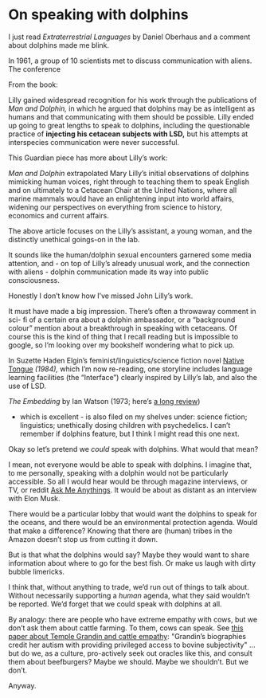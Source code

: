 # On speaking with dolphins

I just read _Extraterrestrial Languages_ by Daniel Oberhaus and a comment
about dolphins made me blink.

In 1961, a group of 10 scientists met to discuss communication with aliens.
The conference

From the book:

Lilly gained widespread recognition for his work through the publications of
_Man and Dolphin,_ in which he argued that dolphins may be as intelligent as
humans and that communicating with them should be possible. Lilly ended up
going to great lengths to speak to dolphins, including the questionable
practice of **injecting his cetacean subjects with LSD,** but his attempts at
interspecies communication were never successful.

This Guardian piece has more about Lilly’s work:

_Man and Dolphin_ extrapolated Mary Lilly’s initial observations of dolphins
mimicking human voices, right through to teaching them to speak English and on
ultimately to a Cetacean Chair at the United Nations, where all marine mammals
would have an enlightening input into world affairs, widening our perspectives
on everything from science to history, economics and current affairs.

The above article focuses on the Lilly’s assistant, a young woman, and the
distinctly unethical goings-on in the lab.

It sounds like the human/dolphin sexual encounters garnered some media
attention, and - on top of Lilly’s already unusual work, and the connection
with aliens - dolphin communication made its way into public consciousness.

Honestly I don’t know how I’ve missed John Lilly’s work.

It must have made a big impression. There’s often a throwaway comment in sci-
fi of a certain era about a dolphin ambassador, or a “background colour”
mention about a breakthrough in speaking with cetaceans. Of course this is the
kind of thing that I recall reading but is impossible to google, so I’m
looking over my bookshelf wondering what to pick up.

In Suzette Haden Elgin’s feminist/linguistics/science fiction novel [Native
Tongue](<https://en.wikipedia.org/wiki/Native_Tongue_(Elgin_novel)>) _(1984),_
which I’m now re-reading, one storyline includes language learning facilities
(the “Interface”) clearly inspired by Lilly’s lab, and also the use of LSD.

_The Embedding_ by Ian Watson (1973; here’s [a long
review](https://tenser.typepad.com/tenser_said_the_tensor/2006/04/the_embedding_b.html))

- which is excellent - is also filed on my shelves under: science fiction;
  linguistics; unethically dosing children with psychedelics. I can’t remember
  if dolphins feature, but I think I might read this one next.

Okay so let’s pretend we _could_ speak with dolphins. What would that mean?

I mean, not everyone would be able to speak with dolphins. I imagine that, to
me personally, speaking with a dolphin would not be particularly accessible.
So all I would hear would be through magazine interviews, or TV, or reddit
[Ask Me Anythings](https://en.wikipedia.org/wiki/R/IAmA). It would be about as
distant as an interview with Elon Musk.

There would be a particular lobby that would want the dolphins to speak for
the oceans, and there would be an environmental protection agenda. Would that
make a difference? Knowing that there are (human) tribes in the Amazon doesn’t
stop us from cutting it down.

But is that what the dolphins would say? Maybe they would want to share
information about where to go for the best fish. Or make us laugh with dirty
bubble limericks.

I think that, without anything to trade, we’d run out of things to talk about.
Without necessarily supporting a _human_ agenda, what they said wouldn’t be
reported. We’d forget that we could speak with dolphins at all.

By analogy: there are people who have extreme empathy with cows, but we don’t
ask them about cattle farming. To them, cows can speak. See [this paper about
Temple Grandin and cattle empathy](https://ro.uow.edu.au/asj/vol3/iss1/3/):
"Grandin’s biographies credit her autism with providing privileged access to
bovine subjectivity" … but do we, as a culture, pro-actively seek out oracles
like this, and consult them about beefburgers? Maybe we should. Maybe we
shouldn’t. But we don’t.

Anyway.
